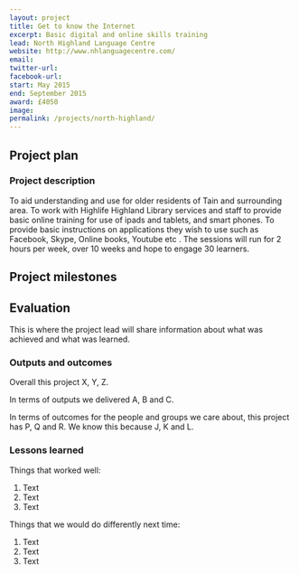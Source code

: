 ```yaml
---
layout: project
title: Get to know the Internet
excerpt: Basic digital and online skills training
lead: North Highland Language Centre
website: http://www.nhlanguagecentre.com/
email: 
twitter-url: facebook-url: 
start: May 2015
end: September 2015
award: £4050
image:
permalink: /projects/north-highland/ 
---
```


## Project plan

### Project description

To aid understanding and use for older residents of Tain and surrounding area. To work with Highlife Highland Library services and staff to provide basic online training for use of ipads and tablets, and smart phones. To provide basic instructions on applications they wish to use such as Facebook, Skype, Online books, Youtube etc . The sessions will run for 2 hours per week, over 10 weeks and hope to engage 30 learners.


## Project milestones



## Evaluation

This is where the project lead will share information about what was achieved and what was learned.

### Outputs and outcomes

Overall this project X, Y, Z.

In terms of outputs we delivered A, B and C.

In terms of outcomes for the people and groups we care about, this project has P, Q and R. We know this because J, K and L.

### Lessons learned

Things that worked well:

1. Text
2. Text
3. Text

Things that we would do differently next time:

1. Text
2. Text
3. Text
